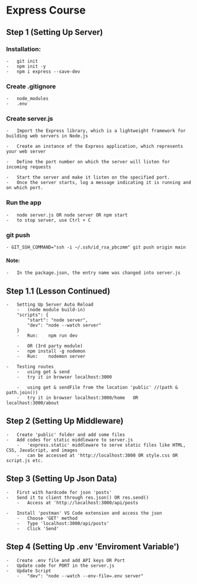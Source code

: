 # Express Course

## Step 1 (Setting Up Server)

###  Installation:
    -   git init
    -   npm init -y
    -   npm i express --save-dev

###  Create .gitignore
    -   node_modules
    -   .env

###  Create server.js
    -   Import the Express library, which is a lightweight framework for building web servers in Node.js

    -   Create an instance of the Express application, which represents your web server

    -   Define the port number on which the server will listen for incoming requests

    -   Start the server and make it listen on the specified port.
    -   Once the server starts, log a message indicating it is running and on which port.

###  Run the app
    -   node server.js OR node server OR npm start
    -   to stop server, use Ctrl + C

###  git push
    - GIT_SSH_COMMAND="ssh -i ~/.ssh/id_rsa_pbczmm" git push origin main

#### Note:
    -   In the package.json, the entry name was changed into server.js

## Step 1.1 (Lesson Continued)
    -   Setting Up Server Auto Reload
        -   (node module build-in)
        "scripts": {
            "start": "node server",
            "dev": "node --watch server"
        }
        -   Run:    npm run dev

        -   OR (3rd party module)
        -   npm install -g nodemon
        -   Run:    nodemon server

    -   Testing routes
        -   using get & send
        -   try it in browser localhost:3000

        -   using get & sendFile from the location 'public' //(path & path.join())
        -   try it in browser localhost:3000/home   OR localhost:3000/about

## Step 2 (Setting Up Middleware)
    -   Create 'public' folder and add some files
    -   Add codes for static middleware to server.js
        -   'express.static' middleware to serve static files like HTML, CSS, JavaScript, and images
        -   can be accessed at 'http://localhost:3000 OR style.css OR script.js etc.

## Step 3 (Setting Up Json Data)
    -   First with hardcode for json 'posts'
    -   Send it to client through res.json() OR res.send()
        -   Access at 'http://localhost:3000/api/posts

    -   Install 'postman' VS Code extension and access the json
        -   Choose 'GET' method
        -   Type 'localhost:3000/api/posts'
        -   Click 'Send'

## Step 4 (Setting Up .env 'Enviroment Variable')
    -   Create .env file and add API keys OR Port
    -   Update code for PORT in the server.js
    -   Update Script
        -   "dev": "node --watch --env-file=.env server"